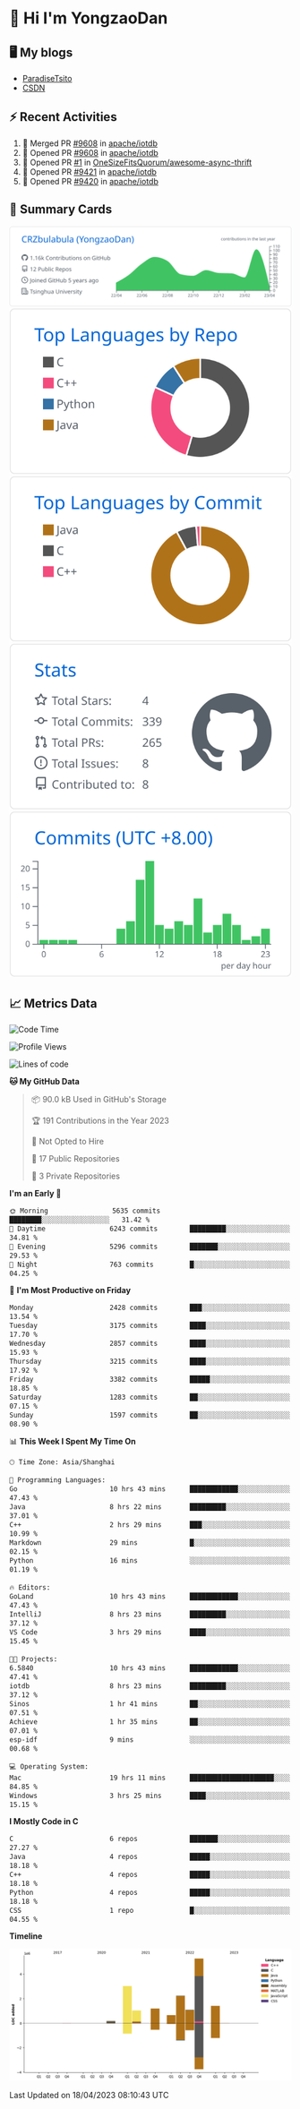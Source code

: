 # 👋 Hi I'm YongzaoDan

## 🖥 My blogs
  + [ParadiseTsito](https://www.paradisetsito.love/)
  + [CSDN](https://blog.csdn.net/CRZbulabula?type=blog)

## ⚡ Recent Activities
<!--START_SECTION:activity-->
1. 🎉 Merged PR [#9608](https://github.com/apache/iotdb/pull/9608) in [apache/iotdb](https://github.com/apache/iotdb)
2. 💪 Opened PR [#9608](https://github.com/apache/iotdb/pull/9608) in [apache/iotdb](https://github.com/apache/iotdb)
3. 💪 Opened PR [#1](https://github.com/OneSizeFitsQuorum/awesome-async-thrift/pull/1) in [OneSizeFitsQuorum/awesome-async-thrift](https://github.com/OneSizeFitsQuorum/awesome-async-thrift)
4. 💪 Opened PR [#9421](https://github.com/apache/iotdb/pull/9421) in [apache/iotdb](https://github.com/apache/iotdb)
5. 💪 Opened PR [#9420](https://github.com/apache/iotdb/pull/9420) in [apache/iotdb](https://github.com/apache/iotdb)
<!--END_SECTION:activity-->

## 🎑 Summary Cards

[![](https://raw.githubusercontent.com/CRZbulabula/CRZbulabula/main/profile-summary-card-output/github/0-profile-details.svg)](https://github.com/vn7n24fzkq/github-profile-summary-cards)
[![](https://raw.githubusercontent.com/CRZbulabula/CRZbulabula/main/profile-summary-card-output/github/1-repos-per-language.svg)](https://github.com/vn7n24fzkq/github-profile-summary-cards) [![](https://raw.githubusercontent.com/CRZbulabula/CRZbulabula/main/profile-summary-card-output/github/2-most-commit-language.svg)](https://github.com/vn7n24fzkq/github-profile-summary-cards)
[![](https://raw.githubusercontent.com/CRZbulabula/CRZbulabula/main/profile-summary-card-output/github/3-stats.svg)](https://github.com/vn7n24fzkq/github-profile-summary-cards) [![](https://raw.githubusercontent.com/CRZbulabula/CRZbulabula/main/profile-summary-card-output/github/4-productive-time.svg)](https://github.com/vn7n24fzkq/github-profile-summary-cards)

## 📈 Metrics Data

<!--START_SECTION:waka-->
![Code Time](http://img.shields.io/badge/Code%20Time-66%20hrs%2026%20mins-blue)

![Profile Views](http://img.shields.io/badge/Profile%20Views-2-blue)

![Lines of code](https://img.shields.io/badge/From%20Hello%20World%20I%27ve%20Written-16.0%20million%20lines%20of%20code-blue)

**🐱 My GitHub Data** 

> 📦 90.0 kB Used in GitHub's Storage 
 > 
> 🏆 191 Contributions in the Year 2023
 > 
> 🚫 Not Opted to Hire
 > 
> 📜 17 Public Repositories 
 > 
> 🔑 3 Private Repositories 
 > 
**I'm an Early 🐤** 

```text
🌞 Morning                5635 commits        ████████░░░░░░░░░░░░░░░░░   31.42 % 
🌆 Daytime                6243 commits        █████████░░░░░░░░░░░░░░░░   34.81 % 
🌃 Evening                5296 commits        ███████░░░░░░░░░░░░░░░░░░   29.53 % 
🌙 Night                  763 commits         █░░░░░░░░░░░░░░░░░░░░░░░░   04.25 % 
```
📅 **I'm Most Productive on Friday** 

```text
Monday                   2428 commits        ███░░░░░░░░░░░░░░░░░░░░░░   13.54 % 
Tuesday                  3175 commits        ████░░░░░░░░░░░░░░░░░░░░░   17.70 % 
Wednesday                2857 commits        ████░░░░░░░░░░░░░░░░░░░░░   15.93 % 
Thursday                 3215 commits        ████░░░░░░░░░░░░░░░░░░░░░   17.92 % 
Friday                   3382 commits        █████░░░░░░░░░░░░░░░░░░░░   18.85 % 
Saturday                 1283 commits        ██░░░░░░░░░░░░░░░░░░░░░░░   07.15 % 
Sunday                   1597 commits        ██░░░░░░░░░░░░░░░░░░░░░░░   08.90 % 
```


📊 **This Week I Spent My Time On** 

```text
🕑︎ Time Zone: Asia/Shanghai

💬 Programming Languages: 
Go                       10 hrs 43 mins      ████████████░░░░░░░░░░░░░   47.43 % 
Java                     8 hrs 22 mins       █████████░░░░░░░░░░░░░░░░   37.01 % 
C++                      2 hrs 29 mins       ███░░░░░░░░░░░░░░░░░░░░░░   10.99 % 
Markdown                 29 mins             █░░░░░░░░░░░░░░░░░░░░░░░░   02.15 % 
Python                   16 mins             ░░░░░░░░░░░░░░░░░░░░░░░░░   01.19 % 

🔥 Editors: 
GoLand                   10 hrs 43 mins      ████████████░░░░░░░░░░░░░   47.43 % 
IntelliJ                 8 hrs 23 mins       █████████░░░░░░░░░░░░░░░░   37.12 % 
VS Code                  3 hrs 29 mins       ████░░░░░░░░░░░░░░░░░░░░░   15.45 % 

🐱‍💻 Projects: 
6.5840                   10 hrs 43 mins      ████████████░░░░░░░░░░░░░   47.41 % 
iotdb                    8 hrs 23 mins       █████████░░░░░░░░░░░░░░░░   37.12 % 
Sinos                    1 hr 41 mins        ██░░░░░░░░░░░░░░░░░░░░░░░   07.51 % 
Achieve                  1 hr 35 mins        ██░░░░░░░░░░░░░░░░░░░░░░░   07.01 % 
esp-idf                  9 mins              ░░░░░░░░░░░░░░░░░░░░░░░░░   00.68 % 

💻 Operating System: 
Mac                      19 hrs 11 mins      █████████████████████░░░░   84.85 % 
Windows                  3 hrs 25 mins       ████░░░░░░░░░░░░░░░░░░░░░   15.15 % 
```

**I Mostly Code in C** 

```text
C                        6 repos             ███████░░░░░░░░░░░░░░░░░░   27.27 % 
Java                     4 repos             █████░░░░░░░░░░░░░░░░░░░░   18.18 % 
C++                      4 repos             █████░░░░░░░░░░░░░░░░░░░░   18.18 % 
Python                   4 repos             █████░░░░░░░░░░░░░░░░░░░░   18.18 % 
CSS                      1 repo              █░░░░░░░░░░░░░░░░░░░░░░░░   04.55 % 
```



**Timeline**

![Lines of Code chart](https://raw.githubusercontent.com/CRZbulabula/CRZbulabula/main/assets/bar_graph.png)


 Last Updated on 18/04/2023 08:10:43 UTC
<!--END_SECTION:waka-->

